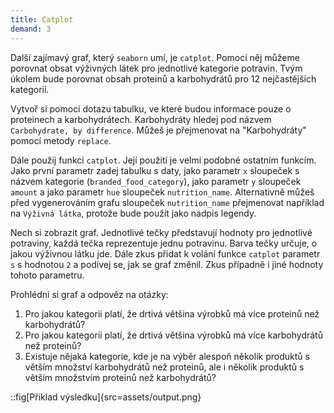 ```yaml
---
title: Catplot
demand: 3
---
```


Další zajímavý graf, který `seaborn` umí, je `catplot`. Pomocí něj můžeme porovnat obsat výživných látek pro jednotlivé kategorie potravin. Tvým úkolem bude porovnat obsah proteinů a karbohydrátů pro 12 nejčastějších kategorií.

Vytvoř si pomocí dotazu tabulku, ve které budou informace pouze o proteinech a karbohydrátech. Karbohydráty hledej pod názvem `Carbohydrate, by difference`. Můžeš je přejmenovat na "Karbohydráty" pomocí metody `replace`.

Dále použij funkci `catplot`. Její použití je velmi podobné ostatním funkcím. Jako první parametr zadej tabulku s daty, jako parametr `x` sloupeček s názvem kategorie (`branded_food_category`), jako parametr `y` sloupeček `amount` a jako parametr `hue` sloupeček `nutrition_name`. Alternativně můžeš před vygenerováním grafu sloupeček `nutrition_name` přejmenovat například na `Výživná látka`, protože bude použit jako nadpis legendy.

Nech si zobrazit graf. Jednotlivé tečky představují hodnoty pro jednotlivé potraviny, každá tečka reprezentuje jednu potravinu. Barva tečky určuje, o jakou výživnou látku jde. Dále zkus přidat k volání funkce `catplot` parametr `s` s hodnotou `2` a podívej se, jak se graf změnil. Zkus případně i jiné hodnoty tohoto parametru.

Prohlédni si graf a odpověz na otázky:

1. Pro jakou kategorii platí, že drtivá většina výrobků má více proteinů než karbohydrátů?
1. Pro jakou kategorii platí, že drtivá většina výrobků má více karbohydrátů než proteinů?
1. Existuje nějaká kategorie, kde je na výběr alespoň několik produktů s větším množství karbohydrátů než proteinů, ale i několik produktů s větším množstvím proteinů než karbohydrátů?

::fig[Přiklad výsledku]{src=assets/output.png}
